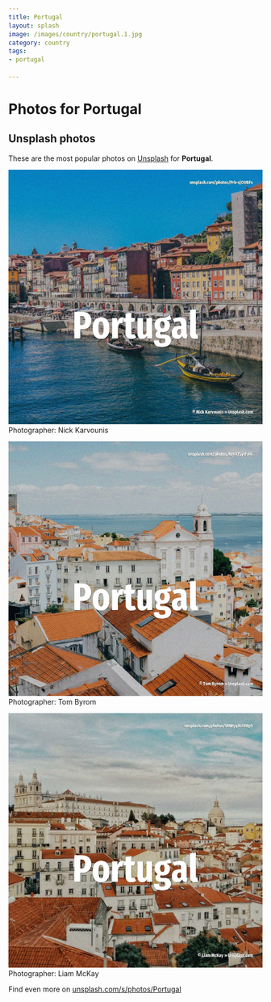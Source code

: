 ```yaml
---
title: Portugal
layout: splash
image: /images/country/portugal.1.jpg
category: country
tags:
- portugal

---
```

# Photos for Portugal
 
## Unsplash photos
These are the most popular photos on [Unsplash](https://unsplash.com) for **Portugal**.
 
![Portugal](/images/country/portugal.1.jpg)
Photographer:  Nick Karvounis
 
![Portugal](/images/country/portugal.2.jpg)
Photographer:  Tom Byrom
 
![Portugal](/images/country/portugal.3.jpg)
Photographer:  Liam McKay
 
Find even more on [unsplash.com/s/photos/Portugal](https://unsplash.com/s/photos/Portugal)
 

